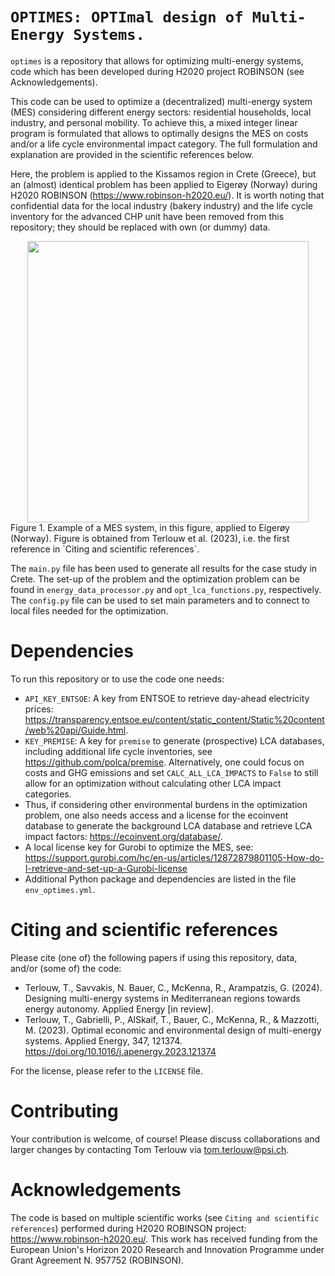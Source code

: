 # ``OPTIMES: OPTImal design of Multi-Energy Systems.``
``optimes`` is a  repository that allows for optimizing multi-energy systems, code which has been developed during H2020 project ROBINSON (see Acknowledgements).
 
 This code can be used to optimize a (decentralized) multi-energy system (MES) considering different energy sectors: residential households, local industry, and personal mobility. To achieve this, a mixed integer linear program is formulated that allows to optimally designs the MES on costs and/or a life cycle environmental impact category. The full formulation and explanation are provided in the scientific references below.

 Here, the problem is applied to the Kissamos region in Crete (Greece), but an (almost) identical problem has been applied to Eigerøy (Norway) during H2020 ROBINSON (https://www.robinson-h2020.eu/). It is worth noting that confidential data for the local industry (bakery industry) and the life cycle inventory for the advanced CHP unit have been removed from this repository; they should be replaced with own (or dummy) data.

<div style="text-align:center">
<img src="https://ars.els-cdn.com/content/image/1-s2.0-S0306261923007389-ga1_lrg.jpg" height="450"/>
</div>
Figure 1. Example of a MES system, in this figure, applied to Eigerøy (Norway). Figure is obtained from Terlouw et al. (2023), i.e. the first reference in `Citing and scientific references`.

The ``main.py`` file has been used to generate all results for the case study in Crete. The set-up of the problem and the optimization problem can be found in ``energy_data_processor.py`` and ``opt_lca_functions.py``, respectively. The ``config.py`` file can be used to set main parameters and to connect to local files needed for the optimization.

Dependencies
====================

To run this repository or to use the code one needs:
- ``API_KEY_ENTSOE``: A key from ENTSOE to retrieve day-ahead electricity prices: https://transparency.entsoe.eu/content/static_content/Static%20content/web%20api/Guide.html. 
- ``KEY_PREMISE``: A key for ``premise`` to generate (prospective) LCA databases, including additional life cycle inventories, see https://github.com/polca/premise. Alternatively, one could focus on costs and GHG emissions and set ``CALC_ALL_LCA_IMPACTS`` to ``False`` to still allow for an optimization without calculating other LCA impact categories.
- Thus, if considering other environmental burdens in the optimization problem, one also needs access and a license for the ecoinvent database to generate the background LCA database and retrieve LCA impact factors:
https://ecoinvent.org/database/.
- A local license key for Gurobi to optimize the MES, see: https://support.gurobi.com/hc/en-us/articles/12872879801105-How-do-I-retrieve-and-set-up-a-Gurobi-license 
- Additional Python package and dependencies are listed in the file ``env_optimes.yml``.

Citing and scientific references
====================

Please cite (one of) the following papers if using this repository, data, and/or (some of) the code:
- Terlouw, T., Savvakis, N. Bauer, C., McKenna, R., Arampatzis, G. (2024). Designing multi-energy systems in Mediterranean regions towards energy autonomy. Applied Energy [in review].
- Terlouw, T., Gabrielli, P., AlSkaif, T., Bauer, C., McKenna, R., & Mazzotti, M. (2023). Optimal economic and environmental design of multi-energy systems. Applied Energy, 347, 121374. https://doi.org/10.1016/j.apenergy.2023.121374  

For the license, please refer to the ``LICENSE`` file.

Contributing
====================

Your contribution is welcome, of course! Please discuss collaborations and larger changes by contacting Tom Terlouw via tom.terlouw@psi.ch.

Acknowledgements
====================

The code is based on multiple scientific works (see ``Citing and scientific references``) performed during H2020 ROBINSON project:
https://www.robinson-h2020.eu/.
This work has received funding from the European Union's Horizon 2020 Research and Innovation Programme under Grant Agreement N. 957752 (ROBINSON).